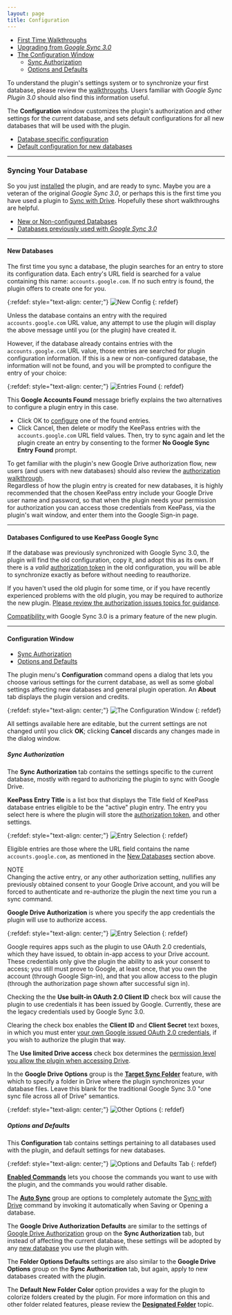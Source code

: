 ```yaml
---
layout: page
title: Configuration
---
```


* [First Time Walkthroughs](#syncing-your-database)
* [Upgrading from *Google Sync 3.0*](#databases-configured-to-use-keepass-google-sync)
* [The Configuration Window](#configuration-window)
    * [Sync Authorization](#sync-authorization)
    * [Options and Defaults](#options-and-defaults)

To understand the plugin's settings system or to synchronize your first
database, please review the [walkthroughs](#syncing-your-database).
Users familiar with *Google Sync Plugin 3.0* should also find
this information useful.

The **Configuration** window customizes the plugin's
authorization and other settings for the current database, and sets
default configurations for all new databases that will be used with the
plugin. 

* [Database specific configuration](#sync-authorization)
* [Default configuration for new databases](#options-and-defaults)

---

### Syncing Your Database
So you just [installed](../install/normal) the plugin, and are ready to sync.
Maybe you are a veteran of the original *Google Sync 3.0*, or perhaps
this is the first time you have used a plugin to [Sync with Drive](../usage/sync).
Hopefully these short walkthroughs are helpful.

* [New or Non-configured Databases](#new-databases)
* [Databases previously used with *Google Sync 3.0*](#databases-configured-to-use-keepass-google-sync)

---

#### New Databases
The first time you sync a database, the plugin searches for an entry to
store its configuration data.  Each entry's URL field is searched
for a value containing this name: ``accounts.google.com``. If no such entry
is found, the plugin offers to create one for you.  

{:refdef: style="text-align: center;"}
![New Config](../assets/img/new-config.png)
{: refdef}

<div class="alert alert-warning text-dark" role="alert">
Unless the database contains an entry with the required
<code>accounts.google.com</code> URL value, any attempt to use the
plugin will display the above message until you (or
the plugin) have created it.
</div>

However, if the database already contains entries with the
``accounts.google.com`` URL value, those entries are searched for plugin
configuration information.  If this is a new or non-configured database, 
the information will not be found, and you will be prompted to configure
the entry of your choice:  

{:refdef: style="text-align: center;"}
![Entries Found](../assets/img/fix-config.png)
{: refdef}

This **Google Accounts Found** message briefly explains the two
alternatives to configure a plugin entry in this case.
* Click OK to [configure](#configuration-window) one of the found entries. 
* Click Cancel, then delete or modify the KeePass entries with the
``accounts.google.com`` URL field values. Then, try to sync again
and let the plugin create an entry by consenting to the former
**No Google Sync Entry Found** prompt.

<div class="alert alert-secondary" role="alert">
To get familiar with the plugin's new Google Drive authorization flow,
new users (and users with new databases) should also review the 
<a href="../usage/authorize#authorization-walkthrough">authorization walkthrough</a>.
</div>

<div class="alert alert-secondary" role="alert">
Regardless of how the plugin entry is created for new databases, it is 
highly recommended that the chosen KeePass entry include your Google Drive
user name and password, so that when the plugin needs your permission for
authorization you can access those credentials from KeePass, via the plugin's
wait window, and enter them into the Google Sign-in page.
</div>

---

#### Databases Configured to use KeePass Google Sync
If the database was previously synchronized with Google Sync 3.0,
the plugin will find the old configuration, copy it, and adopt this as its own.
If there is a *valid* [authorization token](../usage/authorize#authorization-tokens)
in the old configuration, you will be able to synchronize exactly as before
without needing to reauthorize.

If you haven't used the old plugin for some time, or if you have recently
experienced problems with the old plugin, you may be required to
authorize the new plugin.  [Please review the authorization issues topics
for guidance](../usage/authorize#authorization-issues).

<div class="alert alert-secondary" role="alert">
    <a href="../install/require#compatibility-with-google-sync-plugin">
        Compatibility
    </a>
    with Google Sync 3.0 is a primary feature of 
    the new plugin.
</div>

---

#### Configuration Window
* [Sync Authorization](#sync-authorization)
* [Options and Defaults](#options-and-defaults)

The plugin menu's **Configuration** command opens a dialog that lets you
choose various settings for the current database, as well as some global
settings affecting new databases and general plugin operation.  An **About**
tab displays the plugin version and credits.  

{:refdef: style="text-align: center;"}
![The Configuration Window](../assets/img/config-window.png)
{: refdef}

All settings available here are editable, but the current settings are not
changed until you click **OK**; clicking **Cancel** discards any changes
made in the dialog window.

##### Sync Authorization
The **Sync Authorization** tab contains the settings specific to the current
database, mostly with regard to authorizing the plugin to sync with
Google Drive.

**KeePass Entry Title** is a list box that displays the Title field of
KeePass database entries eligible to be the "active" plugin entry.  The
entry you select here is where the plugin will store the [authorization
token](../usage/authorize#authorization-tokens), and other settings.

{:refdef: style="text-align: center;"}
![Entry Selection](../assets/img/entry-title.png)
{: refdef}

Eligible entries are those where the URL field contains the name
``accounts.google.com``, as mentioned in the [New Databases](#new-databases)
section above.

<div class="alert alert-warning text-dark" role="alert">
    <div>NOTE</div>
    Changing the active entry, or any other authorization setting,
    nullifies any previously obtained consent to your Google Drive account,
    and you will be forced to authenticate and re-authorize the
    plugin the next time you run a sync command.
</div>

**Google Drive Authorization** is where you specify the app credentials
the plugin will use to authorize access.  

{:refdef: style="text-align: center;"}
![Entry Selection](../assets/img/gdrive-auth.png)
{: refdef}

Google requires apps such as the
plugin to use OAuth 2.0 credentials, which they have issued,
to obtain in-app access to your Drive account.  These credentials only
give the plugin the ability to ask your consent to access; you still
must prove to Google, at least once, that you own the account (through
Google Sign-in), and that you allow access to the plugin (through the
authorization page shown after successful sign in).

Checking the the **Use built-in OAuth 2.0 Client ID** check box will
cause the plugin to use credentials it has been issued by Google. Currently,
these are the legacy credentials used by Google Sync 3.0.

Clearing the check box enables the **Client ID** and **Client Secret**
text boxes, in which you must enter [your own Google issued OAuth 2.0
credentials](../usage/oauth), if you wish to authorize the plugin that
way.

The **Use limited Drive access** check box determines the
[permission level you allow the plugin when accessing Drive](../usage/x-40#limited-drive-access).

In the **Google Drive Options** group is the [**Target Sync Folder**](../usage/target-folder)
feature, with which to specify a folder in Drive where the plugin
synchronizes your database files.  Leave this blank for the traditional
Google Sync 3.0 "one sync file across all of Drive" semantics.

{:refdef: style="text-align: center;"}
![Other Options](../assets/img/gdrive-opts.png)
{: refdef}

##### Options and Defaults
This **Configuration** tab contains settings pertaining to all databases
used with the plugin, and default settings for new databases.

{:refdef: style="text-align: center;"}
![Options and Defaults Tab](../assets/img/opts-and-defaults.png)
{: refdef}

[**Enabled Commands**](../usage/enabled-cmds) lets you choose the commands
you want to use with the plugin, and the commands you would rather disable.

The [**Auto Sync**](../usage/autosync) group are options to completely
automate the [Sync with Drive](../usage/sync) command by invoking it
automatically when Saving or Opening a database.

The **Google Drive Authorization Defaults** are similar to the settings
of [Google Drive Authorization](#sync-authorization) group on the 
**Sync Authorization** tab, but instead of affecting the current database,
these settings will be adopted by any [new database](#new-databases) you
use the plugin with.

The **Folder Options Defaults** settings are also similar to the **Google
Drive Options** group on the **Sync Authorization** tab, but again, 
apply to new databases created with the plugin.   

The **Default New Folder Color** option provides a way for the plugin to
colorize folders created by the plugin. For more information on this and
other folder related features, please review the
[**Designated Folder**](../usage/x-40#designated-folder-and-folder-colors)
topic.

